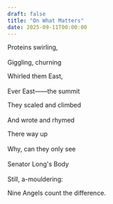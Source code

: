 ```yaml
---
draft: false
title: "On What Matters"
date: 2025-09-11T00:00:00
---
```


Proteins swirling, <br>  
Giggling, churning 

Whirled them East, <br>  
Ever East——the summit 

They scaled and climbed <br>  
And wrote and rhymed

There way up <br>  
Why, can they only see <br>  
Senator Long's Body <br>  
Still, a-mouldering:

Nine Angels count the difference. 